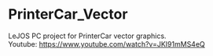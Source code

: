 # PrinterCar_Vector
LeJOS PC project for PrinterCar vector graphics.<br>
Youtube: https://www.youtube.com/watch?v=JKI91mMS4eQ
